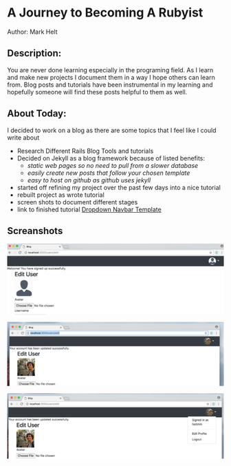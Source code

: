 A Journey to Becoming A Rubyist
==============================

Author:
Mark Helt

Description:
------------
You are never done learning especially in the programing field.  As I learn and make new projects I document them in a way I hope others can learn from.  Blog posts and tutorials have been instrumental in my learning and hopefully someone will find these posts helpful to them as well.

About Today:
------------
I decided to work on a blog as there are some topics that I feel like I could write about

* Research Different Rails Blog Tools and tutorials
* Decided on Jekyll as a blog framework because of listed benefits:
  * _static web pages so no need to pull from a slower database_
  * _easily create new posts that follow your chosen template_
  * _easy to host on github as github uses jekyll_
* started off refining my project over the past few days into a nice tutorial
* rebuilt project as wrote tutorial
* screen shots to document different stages
* link to finished tutorial [Dropdown Navbar Template](https://github.com/heltmm/Dropdown-NavBar-Template)

## Screanshots
![alt text](assets/default_avatar.png "Default Avatar")

![alt text](assets/updated_avatar.png "Updated Avatar")

![alt text](assets/dropdown.png "Dropdown")
